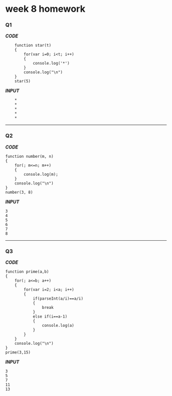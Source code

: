 # week 8 homework

### Q1

**_CODE_**

        function star(t)
        {
            for(var i=0; i<t; i++)
            {
                console.log('*')
            }
            console.log("\n")
        }  
        star(5)  

**_INPUT_**

        *
        *
        *
        *
        *

---

### Q2

**_CODE_**

    function number(m, n)
    {
        for(; m<=n; m++)
        {
            console.log(m);
        }
        console.log("\n")
    }
    number(3, 8)

**_INPUT_**

    3
    4
    5
    6
    7
    8

---

### Q3

**_CODE_**

    function prime(a,b)
    {
        for(; a<=b; a++)
        {
            for(var i=2; i<a; i++)
            {
                if(parseInt(a/i)==a/i)
                {
                    break
                }
                else if(i==a-1)
                {
                    console.log(a)                
                }
            }
        }
        console.log("\n")
    }
    prime(3,15)

**_INPUT_**

    3
    5
    7
    11
    13
